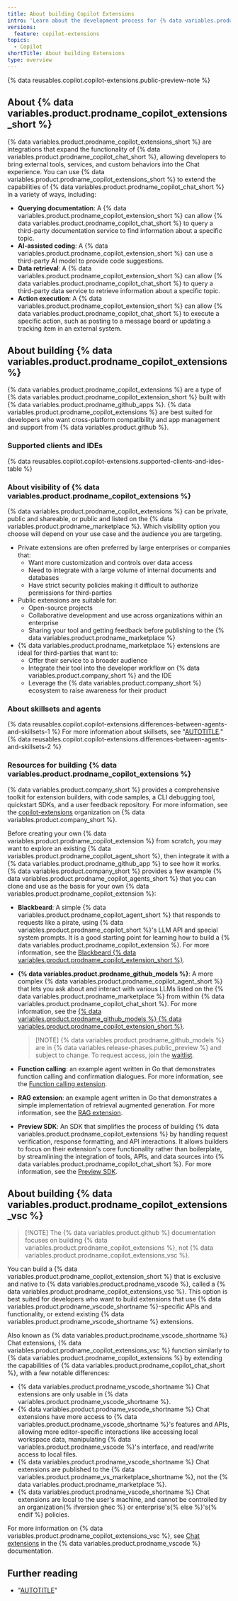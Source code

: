 ```yaml
---
title: About building Copilot Extensions
intro: 'Learn about the development process for {% data variables.product.prodname_copilot_extensions_short %}.'
versions:
  feature: copilot-extensions
topics:
  - Copilot
shortTitle: About building Extensions
type: overview
---
```


{% data reusables.copilot.copilot-extensions.public-preview-note %}

## About {% data variables.product.prodname_copilot_extensions_short %}

{% data variables.product.prodname_copilot_extensions_short %} are integrations that expand the functionality of {% data variables.product.prodname_copilot_chat_short %}, allowing developers to bring external tools, services, and custom behaviors into the Chat experience. You can use {% data variables.product.prodname_copilot_extensions_short %} to extend the capabilities of {% data variables.product.prodname_copilot_chat_short %} in a variety of ways, including:

* **Querying documentation**: A {% data variables.product.prodname_copilot_extension_short %} can allow {% data variables.product.prodname_copilot_chat_short %} to query a third-party documentation service to find information about a specific topic.
* **AI-assisted coding**: A {% data variables.product.prodname_copilot_extension_short %} can use a third-party AI model to provide code suggestions.
* **Data retrieval**: A {% data variables.product.prodname_copilot_extension_short %} can allow {% data variables.product.prodname_copilot_chat_short %} to query a third-party data service to retrieve information about a specific topic.
* **Action execution**: A {% data variables.product.prodname_copilot_extension_short %} can allow {% data variables.product.prodname_copilot_chat_short %} to execute a specific action, such as posting to a message board or updating a tracking item in an external system.

## About building {% data variables.product.prodname_copilot_extensions %}

{% data variables.product.prodname_copilot_extensions %} are a type of {% data variables.product.prodname_copilot_extension_short %} built with {% data variables.product.prodname_github_apps %}. {% data variables.product.prodname_copilot_extensions %} are best suited for developers who want cross-platform compatibility and app management and support from {% data variables.product.github %}.

### Supported clients and IDEs

{% data reusables.copilot.copilot-extensions.supported-clients-and-ides-table %}

### About visibility of {% data variables.product.prodname_copilot_extensions %}

{% data variables.product.prodname_copilot_extensions %} can be private, public and shareable, or public and listed on the {% data variables.product.prodname_marketplace %}. Which visibility option you choose will depend on your use case and the audience you are targeting.

* Private extensions are often preferred by large enterprises or companies that:
    * Want more customization and controls over data access
    * Need to integrate with a large volume of internal documents and databases
    * Have strict security policies making it difficult to authorize permissions for third-parties
* Public extensions are suitable for:
    * Open-source projects
    * Collaborative development and use across organizations within an enterprise
    * Sharing your tool and getting feedback before publishing to the {% data variables.product.prodname_marketplace %}
* {% data variables.product.prodname_marketplace %} extensions are ideal for third-parties that want to:
    * Offer their service to a broader audience
    * Integrate their tool into the developer workflow on {% data variables.product.company_short %} and the IDE
    * Leverage the {% data variables.product.company_short %} ecosystem to raise awareness for their product

### About skillsets and agents

{% data reusables.copilot.copilot-extensions.differences-between-agents-and-skillsets-1 %}
For more information about skillsets, see "[AUTOTITLE](/copilot/building-copilot-extensions/building-a-copilot-skillset-for-your-copilot-extension/about-copilot-skillsets)."
{% data reusables.copilot.copilot-extensions.differences-between-agents-and-skillsets-2 %}

### Resources for building {% data variables.product.prodname_copilot_extensions %}

{% data variables.product.company_short %} provides a comprehensive toolkit for extension builders, with code samples, a CLI debugging tool, quickstart SDKs, and a user feedback repository. For more information, see the [copilot-extensions](https://github.com/orgs/copilot-extensions/) organization on {% data variables.product.company_short %}.

Before creating your own {% data variables.product.prodname_copilot_extension %} from scratch, you may want to explore an existing {% data variables.product.prodname_copilot_agent_short %}, then integrate it with a {% data variables.product.prodname_github_app %} to see how it works. {% data variables.product.company_short %} provides a few example {% data variables.product.prodname_copilot_agents_short %} that you can clone and use as the basis for your own {% data variables.product.prodname_copilot_extension %}:

* **Blackbeard**: A simple {% data variables.product.prodname_copilot_agent_short %} that responds to requests like a pirate, using {% data variables.product.prodname_copilot_short %}'s LLM API and special system prompts. It is a good starting point for learning how to build a {% data variables.product.prodname_copilot_extension %}. For more information, see the [Blackbeard {% data variables.product.prodname_copilot_extension_short %}](https://github.com/copilot-extensions/blackbeard-extension).
* **{% data variables.product.prodname_github_models %}**: A more complex {% data variables.product.prodname_copilot_agent_short %} that lets you ask about and interact with various LLMs listed on the {% data variables.product.prodname_marketplace %} from within {% data variables.product.prodname_copilot_chat_short %}. For more information, see the [{% data variables.product.prodname_github_models %} {% data variables.product.prodname_copilot_extension_short %}](https://github.com/copilot-extensions/github-models-extension).

    > [!NOTE] {% data variables.product.prodname_github_models %} are in {% data variables.release-phases.public_preview %} and subject to change. To request access, join the [waitlist](https://github.com/marketplace/models/waitlist).
* **Function calling**: an example agent written in Go that demonstrates function calling and confirmation dialogues. For more information, see the [Function calling extension](https://github.com/copilot-extensions/function-calling-extension).
* **RAG extension**: an example agent written in Go that demonstrates a simple implementation of retrieval augmented generation. For more information, see the [RAG extension](https://github.com/copilot-extensions/rag-extension).
* **Preview SDK**: An SDK that simplifies the process of building {% data variables.product.prodname_copilot_extensions %} by handling request verification, response formatting, and API interactions. It allows builders to focus on their extension's core functionality rather than boilerplate, by streamlining the integration of tools, APIs, and data sources into {% data variables.product.prodname_copilot_chat_short %}. For more information, see the [Preview SDK](https://github.com/copilot-extensions/preview-sdk.js).

## About building {% data variables.product.prodname_copilot_extensions_vsc %}

> [!NOTE] The {% data variables.product.github %} documentation focuses on building {% data variables.product.prodname_copilot_extensions %}, not {% data variables.product.prodname_copilot_extensions_vsc %}.

You can build a {% data variables.product.prodname_copilot_extension_short %} that is exclusive and native to {% data variables.product.prodname_vscode %}, called a {% data variables.product.prodname_copilot_extensions_vsc %}. This option is best suited for developers who want to build extensions that use {% data variables.product.prodname_vscode_shortname %}-specific APIs and functionality, or extend existing {% data variables.product.prodname_vscode_shortname %} extensions.

Also known as {% data variables.product.prodname_vscode_shortname %} Chat extensions, {% data variables.product.prodname_copilot_extensions_vsc %} function similarly to {% data variables.product.prodname_copilot_extensions %} by extending the capabilities of {% data variables.product.prodname_copilot_chat_short %}, with a few notable differences:
* {% data variables.product.prodname_vscode_shortname %} Chat extensions are only usable in {% data variables.product.prodname_vscode_shortname %}.
* {% data variables.product.prodname_vscode_shortname %} Chat extensions have more access to {% data variables.product.prodname_vscode_shortname %}'s features and APIs, allowing more editor-specific interactions like accessing local workspace data, manipulating {% data variables.product.prodname_vscode %}'s interface, and read/write access to local files.
* {% data variables.product.prodname_vscode_shortname %} Chat extensions are published to the {% data variables.product.prodname_vs_marketplace_shortname %}, not the {% data variables.product.prodname_marketplace %}.
* {% data variables.product.prodname_vscode_shortname %} Chat extensions are local to the user's machine, and cannot be controlled by an organization{% ifversion ghec %} or enterprise's{% else %}'s{% endif %} policies.

For more information on {% data variables.product.prodname_copilot_extensions_vsc %}, see [Chat extensions](https://code.visualstudio.com/api/extension-guides/chat) in the {% data variables.product.prodname_vscode %} documentation.

## Further reading

* "[AUTOTITLE](/copilot/building-copilot-extensions/copilot-extensions-glossary)"

